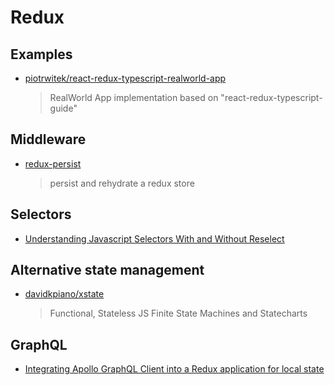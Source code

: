 # Redux

## Examples

- [piotrwitek/react-redux-typescript-realworld-app](https://github.com/piotrwitek/react-redux-typescript-realworld-app)

  > RealWorld App implementation based on "react-redux-typescript-guide"

## Middleware

- [redux-persist](https://github.com/rt2zz/redux-persist)
  > persist and rehydrate a redux store

## Selectors

- [Understanding Javascript Selectors With and Without Reselect](https://medium.com/@pearlmcphee/selectors-react-redux-reselect-9ab984688dd4)

## Alternative state management

- [davidkpiano/xstate](https://github.com/davidkpiano/xstate)
  > Functional, Stateless JS Finite State Machines and Statecharts

## GraphQL

- [Integrating Apollo GraphQL Client into a Redux application for local state](https://www.jaygould.co.uk/dev/2018/03/04/preact-jwt-redux-apollo-part3.html)
